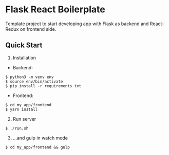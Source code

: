 # Flask React Boilerplate

Template project to start developing app with Flask as backend and React-Redux on frontend side.


## Quick Start

1. Installation

 * Backend:
```
$ python3 -m venv env
$ source env/bin/activate
$ pip install -r requirements.txt
```
 * Frontend:
```
$ cd my_app/frontend
$ yarn install
```

2. Run server
```
$ ./run.sh
```

3. ...and gulp in watch mode
```
$ cd my_app/frontend && gulp
```
